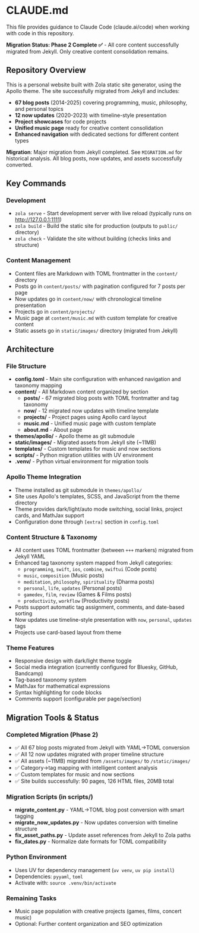 # CLAUDE.md

This file provides guidance to Claude Code (claude.ai/code) when working with code in this repository.

**Migration Status: Phase 2 Complete ✅** - All core content successfully migrated from Jekyll. Only creative content consolidation remains.

## Repository Overview

This is a personal website built with Zola static site generator, using the Apollo theme. The site successfully migrated from Jekyll and includes:

- **67 blog posts** (2014-2025) covering programming, music, philosophy, and personal topics
- **12 now updates** (2020-2023) with timeline-style presentation  
- **Project showcases** for code projects
- **Unified music page** ready for creative content consolidation
- **Enhanced navigation** with dedicated sections for different content types

**Migration**: Major migration from Jekyll completed. See `MIGRATION.md` for historical analysis. All blog posts, now updates, and assets successfully converted.

## Key Commands

### Development
- `zola serve` - Start development server with live reload (typically runs on http://127.0.0.1:1111)
- `zola build` - Build the static site for production (outputs to `public/` directory)
- `zola check` - Validate the site without building (checks links and structure)

### Content Management
- Content files are Markdown with TOML frontmatter in the `content/` directory
- Posts go in `content/posts/` with pagination configured for 7 posts per page
- Now updates go in `content/now/` with chronological timeline presentation
- Projects go in `content/projects/`
- Music page at `content/music.md` with custom template for creative content
- Static assets go in `static/images/` directory (migrated from Jekyll)

## Architecture

### File Structure
- **config.toml** - Main site configuration with enhanced navigation and taxonomy mapping
- **content/** - All Markdown content organized by section
  - **posts/** - 67 migrated blog posts with TOML frontmatter and tag taxonomy
  - **now/** - 12 migrated now updates with timeline template
  - **projects/** - Project pages using Apollo card layout
  - **music.md** - Unified music page with custom template
  - **about.md** - About page
- **themes/apollo/** - Apollo theme as git submodule
- **static/images/** - Migrated assets from Jekyll site (~11MB)
- **templates/** - Custom templates for music and now sections
- **scripts/** - Python migration utilities with UV environment
- **.venv/** - Python virtual environment for migration tools

### Apollo Theme Integration
- Theme installed as git submodule in `themes/apollo/`
- Site uses Apollo's templates, SCSS, and JavaScript from the theme directory
- Theme provides dark/light/auto mode switching, social links, project cards, and MathJax support
- Configuration done through `[extra]` section in `config.toml`

### Content Structure & Taxonomy
- All content uses TOML frontmatter (between `+++` markers) migrated from Jekyll YAML
- Enhanced tag taxonomy system mapped from Jekyll categories:
  - `programming`, `swift`, `ios`, `combine`, `swiftui` (Code posts)
  - `music`, `composition` (Music posts)  
  - `meditation`, `philosophy`, `spirituality` (Dharma posts)
  - `personal`, `life`, `updates` (Personal posts)
  - `gamedev`, `film`, `review` (Games & Films posts)
  - `productivity`, `workflow` (Productivity posts)
- Posts support automatic tag assignment, comments, and date-based sorting
- Now updates use timeline-style presentation with `now`, `personal`, `updates` tags
- Projects use card-based layout from theme

### Theme Features
- Responsive design with dark/light theme toggle
- Social media integration (currently configured for Bluesky, GitHub, Bandcamp)
- Tag-based taxonomy system
- MathJax for mathematical expressions
- Syntax highlighting for code blocks
- Comments support (configurable per page/section)

## Migration Tools & Status

### Completed Migration (Phase 2)
- ✅ All 67 blog posts migrated from Jekyll with YAML→TOML conversion
- ✅ All 12 now updates migrated with proper timeline structure  
- ✅ All assets (~11MB) migrated from `/assets/images/` to `/static/images/`
- ✅ Category→tag mapping with intelligent content analysis
- ✅ Custom templates for music and now sections
- ✅ Site builds successfully: 90 pages, 126 HTML files, 20MB total

### Migration Scripts (in scripts/)
- **migrate_content.py** - YAML→TOML blog post conversion with smart tagging
- **migrate_now_updates.py** - Now updates conversion with timeline structure
- **fix_asset_paths.py** - Update asset references from Jekyll to Zola paths
- **fix_dates.py** - Normalize date formats for TOML compatibility

### Python Environment
- Uses UV for dependency management (`uv venv`, `uv pip install`)
- Dependencies: `pyyaml`, `toml`
- Activate with: `source .venv/bin/activate`

### Remaining Tasks
- Music page population with creative projects (games, films, concert music)
- Optional: Further content organization and SEO optimization